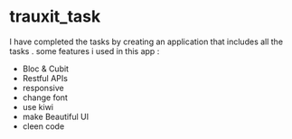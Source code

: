 # trauxit_task

I have completed the tasks by creating an application that includes all the tasks .
some features i used in this app :
- Bloc & Cubit
- Restful APIs
- responsive
- change font
- use kiwi
- make Beautiful UI
- cleen code
